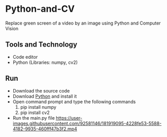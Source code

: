 # Python-and-CV
Replace green screen of a video by an image using Python and Computer Vision
## Tools and Technology
 - Code editor
 - Python (Libraries: numpy, cv2)
## Run
- Download the source code
- Download [Python](https://www.python.org/downloads/) and install it
- Open command prompt and type the following commands
  1. pip install numpy
  2. pip install cv2
- Run the main.py file
https://user-images.githubusercontent.com/92581146/181919095-4228fe53-5588-4182-9935-460fff47b3f2.mp4

